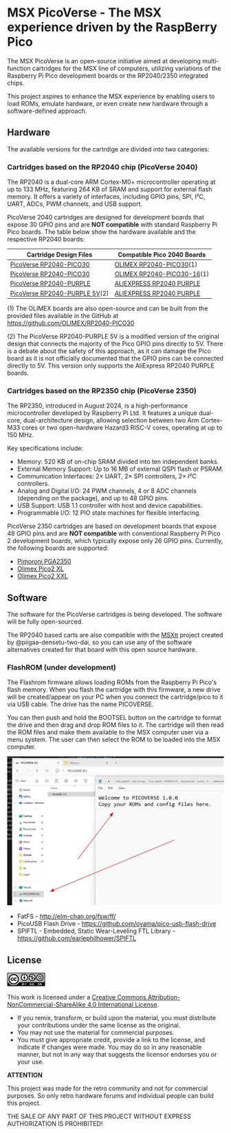# MSX PicoVerse - The MSX experience driven by the RaspBerry Pico

The MSX PicoVerse is an open-source initiative aimed at developing multi-function cartridges for the MSX line of computers, utilizing variations of the Raspberry Pi Pico development boards or the RP2040/2350 integrated chips. 

This project aspires to enhance the MSX experience by enabling users to load ROMs, emulate hardware, or even create new hardware through a software-defined approach.

## Hardware

The available versions for the cartrdige are divided into two categories: 

### Cartridges based on the RP2040 chip (PicoVerse 2040)

The RP2040 is a dual-core ARM Cortex-M0+ microcontroller operating at up to 133 MHz, featuring 264 KB of SRAM and support for external flash memory. It offers a variety of interfaces, including GPIO pins, SPI, I²C, UART, ADCs, PWM channels, and USB support.

PicoVerse 2040 cartridges are designed for development boards that expose 30 GPIO pins and are **NOT compatible** with standard Raspberry Pi Pico boards. The table below show the hardware available and the respective RP2040 boards:

|Cartridge Design Files|Compatible Pico 2040 Boards|
|-----------------------|------------------|
|[PicoVerse RP2040-PICO30](hardware/OLIMEX-RP2040-PICO30)|[OLIMEX RP2040-PICO30](https://www.olimex.com/Products/MicroPython/RP2040-PICO30/open-source-hardware)(1)|
|[PicoVerse RP2040-PICO30](hardware/OLIMEX-RP2040-PICO30)|[OLIMEX RP2040-PICO30-16](https://www.olimex.com/Products/MicroPython/RP2040-PICO30/open-source-hardware)(1)|
|[PicoVerse RP2040-PURPLE](hardware/ALIEXPRESS-RP2040-PURPLE)|[ALIEXPRESS RP2040 PURPLE](https://s.click.aliexpress.com/e/_DnbXqJF)|
|[PicoVerse RP2040-PURPLE 5V](hardware/ALIEXPRESS-RP2040-PURPLE-5V)(2)|[ALIEXPRESS RP2040 PURPLE](https://s.click.aliexpress.com/e/_DnbXqJF)|

(1) The OLIMEX boards are also open-source and can be built from the provided files available in the GitHub at https://github.com/OLIMEX/RP2040-PICO30

(2) The PicoVerse RP2040-PURPLE 5V is a modified version of the original design that connects the majority of the Pico GPIO pins directly to 5V. There is a debate about the safety of this approach, as it can damage the Pico board as it is not officially documented that the GPIO pins can be connected directly to 5V. This version only supports the AliExpress RP2040 PURPLE boards.

### Cartridges based on the RP2350 chip (PicoVerse 2350)

The RP2350, introduced in August 2024, is a high-performance microcontroller developed by Raspberry Pi Ltd. It features a unique dual-core, dual-architecture design, allowing selection between two Arm Cortex-M33 cores or two open-hardware Hazard3 RISC-V cores, operating at up to 150 MHz. 

Key specifications include:

* Memory: 520 KB of on-chip SRAM divided into ten independent banks.
* External Memory Support: Up to 16 MB of external QSPI flash or PSRAM.
* Communication Interfaces: 2× UART, 2× SPI controllers, 2× I²C controllers.
* Analog and Digital I/O: 24 PWM channels, 4 or 8 ADC channels (depending on the package), and up to 48 GPIO pins.
* USB Support: USB 1.1 controller with host and device capabilities.
* Programmable I/O: 12 PIO state machines for flexible interfacing.

PicoVerse 2350 cartridges are based on development boards that expose 48 GPIO pins and are **NOT compatible** with conventional Raspberry Pi Pico 2 development boards, 
which typically expose only 26 GPIO pins. Currently, the following boards are supported:

* [Pimoroni PGA2350](https://shop.pimoroni.com/products/pga2350?variant=42092629229651)
* [Olimex Pico2 XL]()
* [Olimex Pico2 XXL]()

## Software

The software for the PicoVerse cartridges is being developed. The software will be fully open-sourced. 

The RP2040 based carts are also compatible with the [MSX&#960;](https://github.com/piigaa-densetu-two-dai/MSXpi) project created by @piigaa-densetu-two-dai, so you can use any of the software alternatives created for that board with this open source hardware.

### FlashROM (under development)

The Flashrom firmware allows loading ROMs from the Raspberry Pi Pico's flash memory. When you flash the cartridge with this firmware, a new drive will be created/appear on your PC when you connect the cartridge/pico to it via USB cable. The drive has the name PICOVERSE.

You can then push and hold the BOOTSEL button on the cartridge to format the drive and then drag and drop ROM files to it. The cartridge will then read the ROM files and make them available to the MSX computer user via a menu system. The user can then select the ROM to be loaded into the MSX computer.

![alt text](images/flashrom1.jpg)

* FatFS - http://elm-chan.org/fsw/ff/
* PicoUSB Flash Drive - https://github.com/oyama/pico-usb-flash-drive
* SPIFTL - Embedded, Static Wear-Leveling FTL Library - https://github.com/earlephilhower/SPIFTL

## License 

![Open Hardware](images/ccans.png)

This work is licensed under a [Creative Commons Attribution-NonCommercial-ShareAlike 4.0 International License](http://creativecommons.org/licenses/by-nc-sa/4.0/).

* If you remix, transform, or build upon the material, you must distribute your contributions under the same license as the original.
* You may not use the material for commercial purposes.
* You must give appropriate credit, provide a link to the license, and indicate if changes were made. You may do so in any reasonable manner, but not in any way that suggests the licensor endorses you or your use.

**ATTENTION**

This project was made for the retro community and not for commercial purposes. So only retro hardware forums and individual people can build this project.

THE SALE OF ANY PART OF THIS PROJECT WITHOUT EXPRESS AUTHORIZATION IS PROHIBITED!

